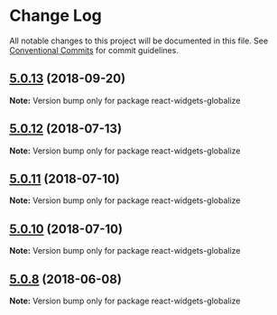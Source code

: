 # Change Log

All notable changes to this project will be documented in this file.
See [Conventional Commits](https://conventionalcommits.org) for commit guidelines.

<a name="5.0.13"></a>
## [5.0.13](https://github.com/jquense/react-widgets/compare/react-widgets-globalize@5.0.12...react-widgets-globalize@5.0.13) (2018-09-20)




**Note:** Version bump only for package react-widgets-globalize

<a name="5.0.12"></a>
## [5.0.12](https://github.com/jquense/react-widgets/compare/react-widgets-globalize@5.0.11...react-widgets-globalize@5.0.12) (2018-07-13)




**Note:** Version bump only for package react-widgets-globalize

<a name="5.0.11"></a>
## [5.0.11](https://github.com/jquense/react-widgets/compare/react-widgets-globalize@5.0.10...react-widgets-globalize@5.0.11) (2018-07-10)




**Note:** Version bump only for package react-widgets-globalize

<a name="5.0.10"></a>
## [5.0.10](https://github.com/jquense/react-widgets/compare/react-widgets-globalize@5.0.9...react-widgets-globalize@5.0.10) (2018-07-10)




**Note:** Version bump only for package react-widgets-globalize

<a name="5.0.8"></a>
## [5.0.8](https://github.com/jquense/react-widgets/compare/react-widgets-globalize@5.0.7...react-widgets-globalize@5.0.8) (2018-06-08)




**Note:** Version bump only for package react-widgets-globalize
